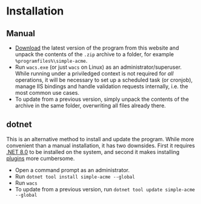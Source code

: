 ---
---
# Installation

## Manual
- [Download](/download) the latest version of the program from this website and unpack the contents of the `.zip` archive to a folder, for example `%programfiles%\simple-acme`.
- Run `wacs.exe` (or just `wacs` on Linux) as an administrator/superuser. While running under a priviledged context is not required for *all* operations, it will be necessary to set up a scheduled task (or cronjob), manage IIS bindings and handle validation requests internally, i.e. the most common use cases.
- To update from a previous version, simply unpack the contents of the archive in the same folder, overwriting all files already there. 

## dotnet
This is an alternative method to install and update the program. While more convenient than a manual installation, it has two downsides. First it requires [.NET 8.0](https://dotnet.microsoft.com/en-us/download/dotnet/8.0) to be installed on the system, and second it makes installing [plugins](/reference/plugins/) more cumbersome.
- Open a command prompt as an administrator. 
- Run `dotnet tool install simple-acme --global`
- Run `wacs`
- To update from a previous version, run `dotnet tool update simple-acme --global`